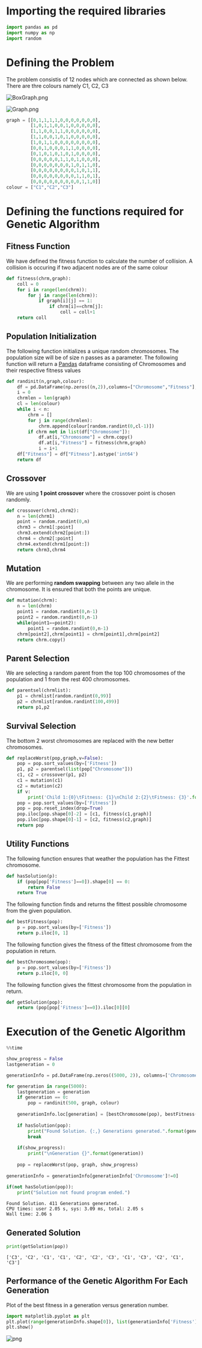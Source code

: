 # Importing the required libraries


```python
import pandas as pd
import numpy as np
import random
```

# Defining the Problem

The problem consistis of 12 nodes which are connected as shown below. There are thre colours namely C1, C2, C3

![BoxGraph.png](BoxGraph.png)

![Graph.png](Graph.png)


```python
graph = [[0,1,1,1,1,0,0,0,0,0,0,0],
         [1,0,1,1,0,0,1,0,0,0,0,0],
         [1,1,0,0,1,1,0,0,0,0,0,0],
         [1,1,0,0,1,0,1,0,0,0,0,0],
         [1,0,1,1,0,0,0,0,0,0,0,0],
         [0,0,1,0,0,0,1,1,0,0,0,0],
         [0,1,0,1,0,1,0,1,0,0,0,0],
         [0,0,0,0,0,1,1,0,1,0,0,0],
         [0,0,0,0,0,0,0,1,0,1,1,0],
         [0,0,0,0,0,0,0,0,1,0,1,1],
         [0,0,0,0,0,0,0,0,1,1,0,1],
         [0,0,0,0,0,0,0,0,0,1,1,0]]
colour = ["C1","C2","C3"]
```

# Defining the functions required for Genetic Algorithm

## Fitness Function

We have defined the fitness function to calculate the number of collision.
A collision is occuring if two adjacent nodes are of the same colour


```python
def fitness(chrm,graph):
    coll = 0
    for i in range(len(chrm)):
        for j in range(len(chrm)):
            if graph[i][j] == 1:
                if chrm[i]==chrm[j]:
                    coll = coll+1
    return coll
```

## Population Initialization
The following function initializes a unique random chromosomes. The population size will be of size n passes as a parameter. The following function will return a [Pandas](https://pandas.pydata.org/) dataframe consisting of Chromosomes and their respective fitness values 


```python
def randinit(n,graph,colour):
    df = pd.DataFrame(np.zeros((n,2)),columns=["Chromosome","Fitness"], dtype=object)
    i = 0
    chrmlen = len(graph)
    cl = len(colour)
    while i < n:
        chrm = []
        for j in range(chrmlen):
            chrm.append(colour[random.randint(0,cl-1)])
        if chrm not in list(df["Chromosome"]):
            df.at[i,"Chromosome"] = chrm.copy()
            df.at[i,"Fitness"] = fitness(chrm,graph)
            i = i+1
    df["Fitness"] = df["Fitness"].astype('int64')
    return df
```

## Crossover
We are using **1 point crossover** where the crossover point is chosen randomly.


```python
def crossover(chrm1,chrm2):
    n = len(chrm1)
    point = random.randint(0,n)
    chrm3 = chrm1[:point]
    chrm3.extend(chrm2[point:])
    chrm4 = chrm2[:point]
    chrm4.extend(chrm1[point:])
    return chrm3,chrm4
```

## Mutation
We are performing **random swapping** between any two allele in the chromosome. It is ensured that both the points are unique.


```python
def mutation(chrm):
    n = len(chrm)
    point1 = random.randint(0,n-1)
    point2 = random.randint(0,n-1)
    while(point1==point2):
        point1 = random.randint(0,n-1)
    chrm[point2],chrm[point1] = chrm[point1],chrm[point2]
    return chrm.copy()
```

## Parent Selection
We are selecting a random parent from the top 100 chromosomes of the population and 1 from the rest 400 chromosomes.


```python
def parentsel(chrmlist):
    p1 = chrmlist[random.randint(0,99)]
    p2 = chrmlist[random.randint(100,499)]
    return p1,p2
```

## Survival Selection
The bottom 2 worst chromosomes are replaced with the new better chromosomes.


```python
def replaceWorst(pop,graph,v=False):
    pop = pop.sort_values(by=['Fitness'])
    p1, p2 = parentsel(list(pop["Chromosome"]))
    c1, c2 = crossover(p1, p2)
    c1 = mutation(c1)
    c2 = mutation(c2)
    if v:
        print('Child 1:{0}\tFitness: {1}\nChild 2:{2}\tFitness: {3}'.format(c1, fitness(c1,graph), c2, fitness(c2,graph)))
    pop = pop.sort_values(by=['Fitness'])
    pop = pop.reset_index(drop=True)
    pop.iloc[pop.shape[0]-2] = [c1, fitness(c1,graph)]
    pop.iloc[pop.shape[0]-1] = [c2, fitness(c2,graph)]
    return pop
```

## Utility Functions

The following function ensures that weather the population has the Fittest chromosome.


```python
def hasSolution(p):
    if (pop[pop['Fitness']==0]).shape[0] == 0:
        return False
    return True
```

The following function finds and returns the fittest possible chromosome from the given population.


```python
def bestFitness(pop):
    p = pop.sort_values(by=['Fitness'])
    return p.iloc[0, 1]
```

The following function gives the fitness of the fittest chromosome from the population in return.


```python
def bestChromosome(pop):
    p = pop.sort_values(by=['Fitness'])
    return p.iloc[0, 0]
```

The following function gives the fittest chromosome from the population in return.


```python
def getSolution(pop):
    return (pop[pop['Fitness']==0]).iloc[0][0]
```

# Execution of the Genetic Algorithm


```python
%%time

show_progress = False
lastgeneration = 0

generationInfo = pd.DataFrame(np.zeros((5000, 2)), columns=['Chromosome', 'Fitness'], dtype=object)

for generation in range(5000):
    lastgeneration = generation
    if generation == 0:
        pop = randinit(500, graph, colour)
        
    generationInfo.loc[generation] = [bestChromosome(pop), bestFitness(pop)]
    
    if hasSolution(pop):
        print("Found Solution. {:,} Generations generated.".format(generation))
        break
        
    if(show_progress):
        print("\nGeneration {}".format(generation))
        
    pop = replaceWorst(pop, graph, show_progress)
    
generationInfo = generationInfo[generationInfo['Chromosome']!=0]  
    
if(not hasSolution(pop)):
    print("Solution not found program ended.")
```

    Found Solution. 411 Generations generated.
    CPU times: user 2.05 s, sys: 3.09 ms, total: 2.05 s
    Wall time: 2.06 s


## Generated Solution


```python
print(getSolution(pop))
```

    ['C3', 'C2', 'C1', 'C1', 'C2', 'C2', 'C3', 'C1', 'C3', 'C2', 'C1', 'C3']


## Performance of the Genetic Algorithm For Each Generation

Plot of the best fitness in a generation versus generation number.


```python
import matplotlib.pyplot as plt
plt.plot(range(generationInfo.shape[0]), list(generationInfo['Fitness']))
plt.show()
```


![png](output_35_0.png)

